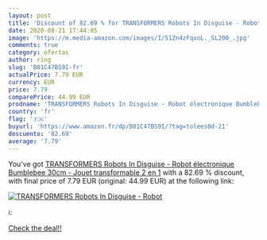 ```yaml
---
layout: post
title: 'Discount of 82.69 % for TRANSFORMERS Robots In Disguise - Robot '
date: 2020-08-21 17:44:05
image: 'https://m.media-amazon.com/images/I/51Zn4zFqxoL._SL200_.jpg'
comments: true
category: ofertas
author: ring
slug: 'B01C47BS9I-fr'
actualPrice: 7.79 EUR
currency: EUR
price: 7.79
comparePrice: 44.99 EUR
prodname: 'TRANSFORMERS Robots In Disguise - Robot électronique Bumblebee 30cm - Jouet transformable 2 en 1'
country: 'fr'
flag: '🇫🇷'
buyurl: 'https://www.amazon.fr/dp/B01C47BS9I/?tag=tolees0d-21'
descuento: '82.69'
average: '7.79'
---
```


You've got [TRANSFORMERS Robots In Disguise - Robot électronique Bumblebee 30cm - Jouet transformable 2 en 1](https://www.amazon.fr/dp/B01C47BS9I/?tag=tolees0d-21) with a  82.69 % discount, with final price of 7.79 EUR (original: 44.99 EUR) at the following link:

[![TRANSFORMERS Robots In Disguise - Robot ](https://m.media-amazon.com/images/I/51Zn4zFqxoL._SL200_.jpg)](https://www.amazon.fr/dp/B01C47BS9I/?tag=tolees0d-21)

ℹ️:


[Check the deal!!](https://www.amazon.fr/dp/B01C47BS9I/?tag=tolees0d-21)
